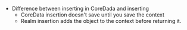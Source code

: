 - Difference between inserting in CoreDada and inserting
  - CoreData insertion doesn't save until you save the context
  - Realm insertion adds the object to the context before returning it.
